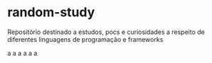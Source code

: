 # random-study
Repositório destinado a estudos, pocs e curiosidades a respeito de diferentes linguagens de programação e frameworks

a
a
a
a
a
a
